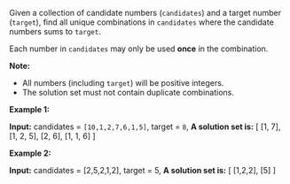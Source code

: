 
Given a collection of candidate numbers (`candidates`) and a target number (`target`), find all unique combinations in  `candidates` where the candidate numbers sums to  `target`.

Each number in  `candidates` may only be used  **once**  in the combination.

**Note:**

-   All numbers (including  `target`) will be positive integers.
-   The solution set must not contain duplicate combinations.

**Example 1:**

**Input:** candidates = `[10,1,2,7,6,1,5]`, target = `8`,
**A solution set is:**
[
  [1, 7],
  [1, 2, 5],
  [2, 6],
  [1, 1, 6]
]

**Example 2:**

**Input:** candidates = [2,5,2,1,2], target = 5,
**A solution set is:**
[
  [1,2,2],
  [5]
]